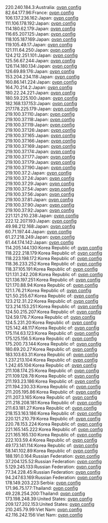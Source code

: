 220.240.184.3:Australia: [ovpn config](vpn/220_240_184_3.ovpn)  
82.64.177.96:France: [ovpn config](vpn/82_64_177_96.ovpn)  
106.137.236.162:Japan: [ovpn config](vpn/106_137_236_162.ovpn)  
111.106.178.192:Japan: [ovpn config](vpn/111_106_178_192.ovpn)  
114.180.62.179:Japan: [ovpn config](vpn/114_180_62_179.ovpn)  
116.65.207.125:Japan: [ovpn config](vpn/116_65_207_125.ovpn)  
118.105.187.169:Japan: [ovpn config](vpn/118_105_187_169.ovpn)  
119.105.49.17:Japan: [ovpn config](vpn/119_105_49_17.ovpn)  
121.111.64.250:Japan: [ovpn config](vpn/121_111_64_250.ovpn)  
124.212.251.101:Japan: [ovpn config](vpn/124_212_251_101.ovpn)  
125.56.67.244:Japan: [ovpn config](vpn/125_56_67_244.ovpn)  
126.114.180.134:Japan: [ovpn config](vpn/126_114_180_134.ovpn)  
126.69.89.176:Japan: [ovpn config](vpn/126_69_89_176.ovpn)  
153.204.234.118:Japan: [ovpn config](vpn/153_204_234_118.ovpn)  
160.86.141.224:Japan: [ovpn config](vpn/160_86_141_224.ovpn)  
164.70.214.2:Japan: [ovpn config](vpn/164_70_214_2.ovpn)  
180.22.24.221:Japan: [ovpn config](vpn/180_22_24_221.ovpn)  
180.59.225.100:Japan: [ovpn config](vpn/180_59_225_100.ovpn)  
182.168.137.153:Japan: [ovpn config](vpn/182_168_137_153.ovpn)  
217.178.225.179:Japan: [ovpn config](vpn/217_178_225_179.ovpn)  
219.100.37.110:Japan: [ovpn config](vpn/219_100_37_110.ovpn)  
219.100.37.118:Japan: [ovpn config](vpn/219_100_37_118.ovpn)  
219.100.37.119:Japan: [ovpn config](vpn/219_100_37_119.ovpn)  
219.100.37.126:Japan: [ovpn config](vpn/219_100_37_126.ovpn)  
219.100.37.165:Japan: [ovpn config](vpn/219_100_37_165.ovpn)  
219.100.37.166:Japan: [ovpn config](vpn/219_100_37_166.ovpn)  
219.100.37.169:Japan: [ovpn config](vpn/219_100_37_169.ovpn)  
219.100.37.174:Japan: [ovpn config](vpn/219_100_37_174.ovpn)  
219.100.37.177:Japan: [ovpn config](vpn/219_100_37_177.ovpn)  
219.100.37.179:Japan: [ovpn config](vpn/219_100_37_179.ovpn)  
219.100.37.190:Japan: [ovpn config](vpn/219_100_37_190.ovpn)  
219.100.37.2:Japan: [ovpn config](vpn/219_100_37_2.ovpn)  
219.100.37.24:Japan: [ovpn config](vpn/219_100_37_24.ovpn)  
219.100.37.29:Japan: [ovpn config](vpn/219_100_37_29.ovpn)  
219.100.37.54:Japan: [ovpn config](vpn/219_100_37_54.ovpn)  
219.100.37.56:Japan: [ovpn config](vpn/219_100_37_56.ovpn)  
219.100.37.81:Japan: [ovpn config](vpn/219_100_37_81.ovpn)  
219.100.37.90:Japan: [ovpn config](vpn/219_100_37_90.ovpn)  
219.100.37.92:Japan: [ovpn config](vpn/219_100_37_92.ovpn)  
221.121.210.238:Japan: [ovpn config](vpn/221_121_210_238.ovpn)  
222.12.207.193:Japan: [ovpn config](vpn/222_12_207_193.ovpn)  
49.98.212.168:Japan: [ovpn config](vpn/49_98_212_168.ovpn)  
60.71.197.44:Japan: [ovpn config](vpn/60_71_197_44.ovpn)  
61.27.218.249:Japan: [ovpn config](vpn/61_27_218_249.ovpn)  
61.44.174.142:Japan: [ovpn config](vpn/61_44_174_142.ovpn)  
114.205.144.130:Korea Republic of: [ovpn config](vpn/114_205_144_130.ovpn)  
118.222.218.179:Korea Republic of: [ovpn config](vpn/118_222_218_179.ovpn)  
118.223.198.172:Korea Republic of: [ovpn config](vpn/118_223_198_172.ovpn)  
118.36.233.252:Korea Republic of: [ovpn config](vpn/118_36_233_252.ovpn)  
118.37.105.191:Korea Republic of: [ovpn config](vpn/118_37_105_191.ovpn)  
121.131.242.208:Korea Republic of: [ovpn config](vpn/121_131_242_208.ovpn)  
121.136.197.251:Korea Republic of: [ovpn config](vpn/121_136_197_251.ovpn)  
121.170.88.94:Korea Republic of: [ovpn config](vpn/121_170_88_94.ovpn)  
121.1.76.21:Korea Republic of: [ovpn config](vpn/121_1_76_21.ovpn)  
121.50.255.67:Korea Republic of: [ovpn config](vpn/121_50_255_67.ovpn)  
123.212.31.22:Korea Republic of: [ovpn config](vpn/123_212_31_22.ovpn)  
123.214.153.251:Korea Republic of: [ovpn config](vpn/123_214_153_251.ovpn)  
124.50.215.207:Korea Republic of: [ovpn config](vpn/124_50_215_207.ovpn)  
124.59.176.7:Korea Republic of: [ovpn config](vpn/124_59_176_7.ovpn)  
124.5.231.20:Korea Republic of: [ovpn config](vpn/124_5_231_20.ovpn)  
125.142.48.117:Korea Republic of: [ovpn config](vpn/125_142_48_117.ovpn)  
175.114.63.123:Korea Republic of: [ovpn config](vpn/175_114_63_123.ovpn)  
175.125.156.5:Korea Republic of: [ovpn config](vpn/175_125_156_5.ovpn)  
175.200.73.144:Korea Republic of: [ovpn config](vpn/175_200_73_144.ovpn)  
180.69.20.27:Korea Republic of: [ovpn config](vpn/180_69_20_27.ovpn)  
183.103.63.31:Korea Republic of: [ovpn config](vpn/183_103_63_31.ovpn)  
1.237.213.104:Korea Republic of: [ovpn config](vpn/1_237_213_104.ovpn)  
1.242.65.104:Korea Republic of: [ovpn config](vpn/1_242_65_104.ovpn)  
211.108.174.25:Korea Republic of: [ovpn config](vpn/211_108_174_25.ovpn)  
211.109.128.78:Korea Republic of: [ovpn config](vpn/211_109_128_78.ovpn)  
211.193.23.186:Korea Republic of: [ovpn config](vpn/211_193_23_186.ovpn)  
211.194.230.33:Korea Republic of: [ovpn config](vpn/211_194_230_33.ovpn)  
211.205.195.86:Korea Republic of: [ovpn config](vpn/211_205_195_86.ovpn)  
211.207.3.165:Korea Republic of: [ovpn config](vpn/211_207_3_165.ovpn)  
211.218.208.181:Korea Republic of: [ovpn config](vpn/211_218_208_181.ovpn)  
211.63.181.27:Korea Republic of: [ovpn config](vpn/211_63_181_27.ovpn)  
218.153.163.186:Korea Republic of: [ovpn config](vpn/218_153_163_186.ovpn)  
220.121.210.79:Korea Republic of: [ovpn config](vpn/220_121_210_79.ovpn)  
220.78.153.224:Korea Republic of: [ovpn config](vpn/220_78_153_224.ovpn)  
221.165.145.222:Korea Republic of: [ovpn config](vpn/221_165_145_222.ovpn)  
221.165.165.130:Korea Republic of: [ovpn config](vpn/221_165_165_130.ovpn)  
222.103.59.4:Korea Republic of: [ovpn config](vpn/222_103_59_4.ovpn)  
49.173.141.114:Korea Republic of: [ovpn config](vpn/49_173_141_114.ovpn)  
58.141.102.89:Korea Republic of: [ovpn config](vpn/58_141_102_89.ovpn)  
188.191.0.164:Russian Federation: [ovpn config](vpn/188_191_0_164.ovpn)  
37.204.125.52:Russian Federation: [ovpn config](vpn/37_204_125_52.ovpn)  
5.129.245.133:Russian Federation: [ovpn config](vpn/5_129_245_133.ovpn)  
77.34.228.45:Russian Federation: [ovpn config](vpn/77_34_228_45.ovpn)  
94.247.63.169:Russian Federation: [ovpn config](vpn/94_247_63_169.ovpn)  
178.149.203.223:Serbia: [ovpn config](vpn/178_149_203_223.ovpn)  
171.96.75.177:Thailand: [ovpn config](vpn/171_96_75_177.ovpn)  
49.228.254.200:Thailand: [ovpn config](vpn/49_228_254_200.ovpn)  
173.198.248.39:United States: [ovpn config](vpn/173_198_248_39.ovpn)  
209.127.202.153:United States: [ovpn config](vpn/209_127_202_153.ovpn)  
210.245.79.99:Viet Nam: [ovpn config](vpn/210_245_79_99.ovpn)  
42.116.242.156:Viet Nam: [ovpn config](vpn/42_116_242_156.ovpn)  
